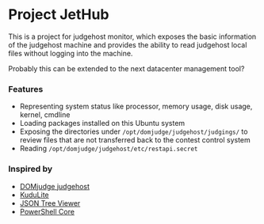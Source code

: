 # Project JetHub

This is a project for judgehost monitor, which exposes the basic information of the judgehost machine and provides the ability to read judgehost local files without logging into the machine.

Probably this can be extended to the next datacenter management tool?

### Features

- Representing system status like processor, memory usage, disk usage, kernel, cmdline
- Loading packages installed on this Ubuntu system
- Exposing the directories under `/opt/domjudge/judgehost/judgings/` to review files that are not transferred back to the contest control system
- Reading `/opt/domjudge/judgehost/etc/restapi.secret`

### Inspired by

- [DOMjudge judgehost](https://github.com/domjudge/domjudge)
- [KuduLite](https://github.com/Azure-App-Service/KuduLite)
- [JSON Tree Viewer](https://github.com/summerstyle/jsonTreeViewer)
- [PowerShell Core](https://github.com/powershell/powershell)

